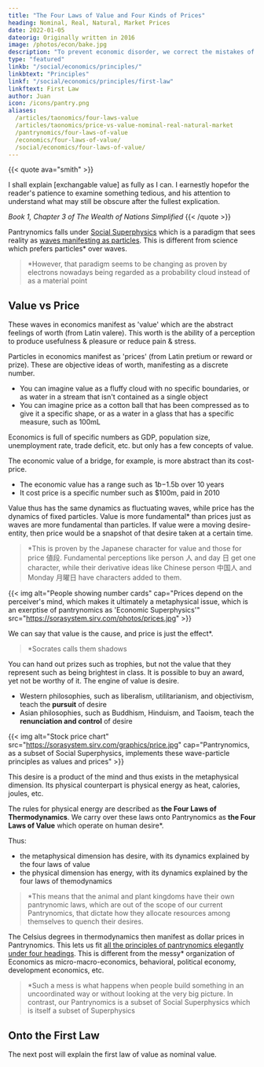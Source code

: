 ```yaml
---
title: "The Four Laws of Value and Four Kinds of Prices"
heading: Nominal, Real, Natural, Market Prices
date: 2022-01-05
dateorig: Originally written in 2016
image: /photos/econ/bake.jpg
description: "To prevent economic disorder, we correct the mistakes of Economics by introducing he Four Laws of Value derived from Adam Smith. In line with Superphysics, Pantrynomics sees value as a wave and price as a particle"
type: "featured"
linkb: "/social/economics/principles/"
linkbtext: "Principles"
linkf: "/social/economics/principles/first-law"
linkftext: First Law
author: Juan
icon: /icons/pantry.png
aliases:
  /articles/taonomics/four-laws-value
  /articles/taonomics/price-vs-value-nominal-real-natural-market
  /pantrynomics/four-laws-of-value
  /economics/four-laws-of-value/
  /social/economics/four-laws-of-value/
---
```



{{< quote ava="smith" >}}
<p>I shall explain [exchangable value] as fully as I can. I earnestly hopefor the reader's patience to examine something tedious, and his attention to understand what may still be obscure after the fullest explication.</p>
<cite>Book 1, Chapter 3 of The Wealth of Nations Simplified</cite>
{{< /quote >}}

<!-- I am always willing to run some hazard of being tedious in order to be sure that I am perspicuous; and after taking the utmost pains that I can to be perspicuous, some obscurity may still appear to remain upon a subject in its own nature extremely abstracted. -->

Pantrynomics falls under [Social Superphysics](/social) which is a paradigm that sees reality as [waves manifesting as particles](/articles/social/collective-wave-of-desire). This is different from science which prefers particles* over waves. 

> *However, that paradigm seems to be changing as proven by electrons nowadays being regarded as a probability cloud instead of as a material point



## Value vs Price

These waves in economics manifest as 'value' which are the abstract feelings of worth (from Latin valere). This worth is the ability of a perception to produce usefulness & pleasure or reduce pain & stress. 

Particles in economics manifest as 'prices' (from Latin pretium or reward or prize). These are objective ideas of worth, manifesting as a discrete number. 

- You can imagine value as a fluffy cloud with no specific boundaries, or as water in a stream that isn't contained as a single object
- You can imagine price as a cotton ball that has been compressed as to give it a specific shape, or as a water in a glass that has a specific measure, such as 100mL

Economics is full of specific numbers as GDP, population size, unemployment rate, trade deficit, etc. but only has a few concepts of value. 

The economic value of a bridge, for example, is more abstract than its cost-price. 
- The economic value has a range such as $1b-$1.5b over 10 years
- It cost price is a specific number such as $100m, paid in 2010

Value thus has the same dynamics as fluctuating waves, while price has the dynamics of fixed particles. Value is more fundamental* than prices just as waves are more fundamental than particles. If value were a moving desire-entity, then price would be a snapshot of that desire taken at a certain time.

> *This is proven by the Japanese character for value and those for price 値段. Fundamental perceptions like person 人 and day 日 get one character, while their derivative ideas like Chinese person 中国人 and Monday 月曜日 have characters added to them.



{{< img alt="People showing number cards" cap="Prices depend on the perceiver's mind, which makes it ultimately a metaphysical issue, which is an exerptise of pantrynomics as 'Economic Superphysics'" src="https://sorasystem.sirv.com/photos/prices.jpg" >}}


We can say that value is the cause, and price is just the effect*. 

> *Socrates calls them shadows


You can hand out prizes such as trophies, but not the value that they represent such as being brightest in class. It is possible to buy an award, yet not be worthy of it.  The engine of value is desire. <!-- The cause of value therefore is the feeling called 'desire', of which the strongest is the ego or the feeling or desire of the self. -->

- Western philosophies, such as liberalism, utilitarianism, and objectivism, teach the **pursuit** of desire
- Asian philosophies, such as Buddhism, Hinduism, and Taoism, teach the **renunciation and control** of desire


{{< img alt="Stock price chart" src="https://sorasystem.sirv.com/graphics/price.jpg" cap="Pantrynomics, as a subset of Social Superphysics, implements these wave-particle principles as values and prices" >}}


This desire is a product of the mind and thus exists in the metaphysical dimension. Its physical counterpart is physical energy as heat, calories, joules, etc. 

The rules for physical energy are described as **the Four Laws of Thermodynamics**. We carry over these laws onto Pantrynomics as **the Four Laws of Value** which operate on human desire*. 


Thus:
- the metaphysical dimension has desire, with its dynamics explained by the four laws of value
- the physical dimension has energy, with its dynamics explained by the four laws of themodynamics


> *This means that the animal and plant kingdoms have their own pantrynomic laws, which are out of the scope of our current Pantrynomics, that dictate how they allocate resources among themselves to quench their desires. 


The Celsius degrees in thermodynamics then manifest as dollar prices in Pantrynomics. This lets us fit [all the principles of pantrynomics elegantly under four headings](/articles/pantrynomics/pantrynomics-textbook/). This is different from the messy* organization of Economics as micro-macro-economics, behavioral, political economy, development economics, etc.

> *Such a mess is what happens when people build something in an uncoordinated way or without looking at the very big picture. In contrast, our Pantrynomics is a subset of Social Superphysics which is itself a subset of Superphysics



## Onto the First Law

The next post will explain the first law of value as nominal value.

